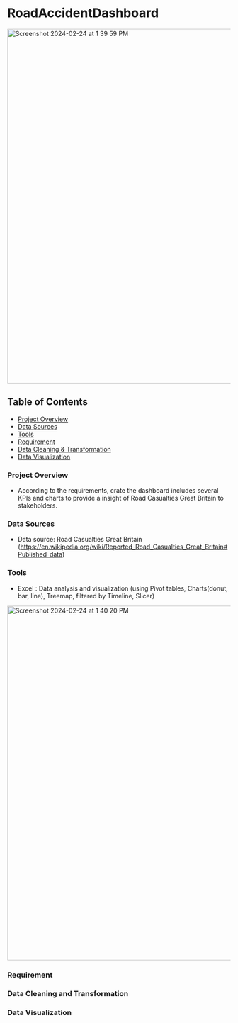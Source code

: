 # RoadAccidentDashboard

 <img width="800" alt="Screenshot 2024-02-24 at 1 39 59 PM" src="https://github.com/MingyuTheAnalyst/RoadAccidentDashboard/assets/88122148/a67c98b0-80fa-49ba-a1e3-6f6f54843997">

## Table of Contents

 - [Project Overview](#project-overview)
 - [Data Sources](#data-sources)
 - [Tools](#tools)
 - [Requirement](#requirement)
 - [Data Cleaning & Transformation](#data-cleaning-and-transformation)
 - [Data Visualization](#data-visualization)

### Project Overview

- According to the requirements, crate the dashboard includes several KPIs and charts to provide a insight of Road Casualties Great Britain to stakeholders.
  
 
  
### Data Sources

- Data source: Road Casualties Great Britain (https://en.wikipedia.org/wiki/Reported_Road_Casualties_Great_Britain#Published_data)

### Tools

- Excel : Data analysis and visualization (using Pivot tables, Charts(donut, bar, line), Treemap, filtered by Timeline, Slicer)


<img width="800" alt="Screenshot 2024-02-24 at 1 40 20 PM" src="https://github.com/MingyuTheAnalyst/RoadAccidentDashboard/assets/88122148/92b96834-849a-4339-af29-6e048c998b6f">


### Requirement



### Data Cleaning and Transformation



### Data Visualization


